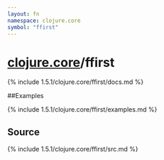 ```yaml
---
layout: fn
namespace: clojure.core
symbol: "ffirst"
---
```


# [clojure.core](../)/ffirst

{% include 1.5.1/clojure.core/ffirst/docs.md %}

##Examples

{% include 1.5.1/clojure.core/ffirst/examples.md %}
## Source
{% include 1.5.1/clojure.core/ffirst/src.md %}

